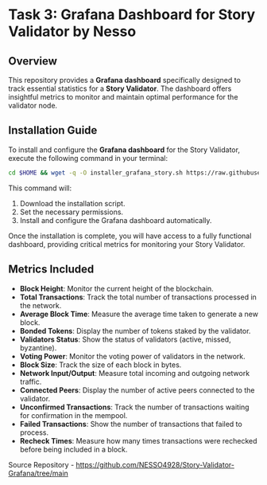 # Task 3: Grafana Dashboard for Story Validator by Nesso

## Overview

This repository provides a **Grafana dashboard** specifically designed to track essential statistics for a **Story Validator**. The dashboard offers insightful metrics to monitor and maintain optimal performance for the validator node.

## Installation Guide

To install and configure the **Grafana dashboard** for the Story Validator, execute the following command in your terminal:

```bash
cd $HOME && wget -q -O installer_grafana_story.sh https://raw.githubusercontent.com/NESSO4928/Story-Validator-Grafana/refs/heads/main/installer_grafana_story.sh && chmod +x installer_grafana_story.sh && ./installer_grafana_story.sh
```

This command will:
1. Download the installation script.
2. Set the necessary permissions.
3. Install and configure the Grafana dashboard automatically.

Once the installation is complete, you will have access to a fully functional dashboard, providing critical metrics for monitoring your Story Validator.

## Metrics Included

- **Block Height**: Monitor the current height of the blockchain.
- **Total Transactions**: Track the total number of transactions processed in the network.
- **Average Block Time**: Measure the average time taken to generate a new block.
- **Bonded Tokens**: Display the number of tokens staked by the validator.
- **Validators Status**: Show the status of validators (active, missed, byzantine).
- **Voting Power**: Monitor the voting power of validators in the network.
- **Block Size**: Track the size of each block in bytes.
- **Network Input/Output**: Measure total incoming and outgoing network traffic.
- **Connected Peers**: Display the number of active peers connected to the validator.
- **Unconfirmed Transactions**: Track the number of transactions waiting for confirmation in the mempool.
- **Failed Transactions**: Show the number of transactions that failed to process.
- **Recheck Times**: Measure how many times transactions were rechecked before being included in a block.


Source Repository - https://github.com/NESSO4928/Story-Validator-Grafana/tree/main

